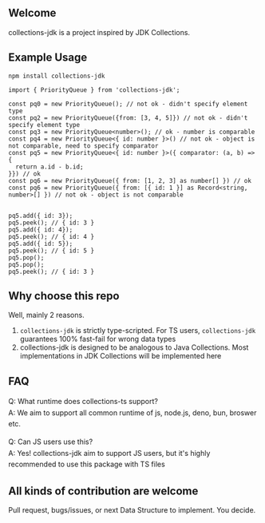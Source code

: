 ## Welcome

collections-jdk is a project inspired by JDK Collections.

## Example Usage
```
npm install collections-jdk
```

```
import { PriorityQueue } from 'collections-jdk';

const pq0 = new PriorityQueue(); // not ok - didn't specify element type
const pq2 = new PriorityQueue({from: [3, 4, 5]}) // not ok - didn't specify element type
const pq3 = new PriorityQueue<number>(); // ok - number is comparable
const pq4 = new PriorityQueue<{ id: number }>() // not ok - object is not comparable, need to specify comparator
const pq5 = new PriorityQueue<{ id: number }>({ comparator: (a, b) => {
  return a.id - b.id;
}}) // ok
const pq6 = new PriorityQueue({ from: [1, 2, 3] as number[] }) // ok
const pq6 = new PriorityQueue({ from: [{ id: 1 }] as Record<string, number>[] }) // not ok - object is not comparable


pq5.add({ id: 3});
pq5.peek(); // { id: 3 }
pq5.add({ id: 4});
pq5.peek(); // { id: 4 }
pq5.add({ id: 5});
pq5.peek(); // { id: 5 }
pq5.pop();
pq5.pop();
pq5.peek(); // { id: 3 }
```


## Why choose this repo

Well, mainly 2 reasons.

1. `collections-jdk` is strictly type-scripted. 
For TS users, `collections-jdk` guarantees 100% fast-fail for wrong data types
2. collections-jdk is designed to be analogous to Java Collections. Most implementations in JDK Collections will be implemented here


## FAQ

<div align="left">
  <p style="line-height: 1.6;">
    Q: What runtime does collections-ts support?<br>
    A: We aim to support all common runtime of js, node.js, deno, bun, broswer etc.
  </p>
</div>

<div align="left">
  <p style="line-height: 1.6;">
    Q: Can JS users use this?<br>
    A: Yes! collections-jdk aim to support JS users, but it's highly recommended to use this package with TS files
  </p>
</div>


## All kinds of contribution are welcome

Pull request, bugs/issues, or next Data Structure to implement. You decide.
